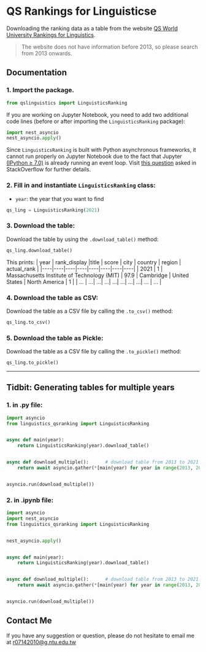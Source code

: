 # **QS Rankings for Linguisticse**
Downloading the ranking data as a table from the website [QS World University Rankings for Linguistics](https://www.topuniversities.com/university-rankings/university-subject-rankings/2021/linguistics). 

> The website does not have information before 2013, so please search from 2013 onwards. 

## **Documentation**

### 1. Import the package.

``` python
from qslinguistics import LinguisticsRanking
```
If you are working on Jupyter Notebook, you need to add two additional code lines (before or after importing the `LinguisticsRanking` package):

``` python
import nest_asyncio
nest_asyncio.apply()
```
Since `LinguisticsRanking` is built with Python asynchronous frameworks, it cannot run properly on Jupyter Notebook due to the fact that Jupyter [(IPython ≥ 7.0)](https://blog.jupyter.org/ipython-7-0-async-repl-a35ce050f7f7) is already running an event loop. Visit [this question](https://stackoverflow.com/questions/56154176/runtimeerror-asyncio-run-cannot-be-called-from-a-running-event-loop) asked in StackOverflow for further details.

 
### 2. Fill in and instantiate `LinguisticsRanking` class: 
* `year`: the year that you want to find

``` python
qs_ling = LinguisticsRanking(2021)
```

### 3. Download the table: 
Download the table by using the `.download_table()` method:
```python
qs_ling.download_table()
```
This prints:
| year |  rank_display |title | score | city | country | region  | actual_rank |
|----|----|----|----|----|----|----|----|
| 2021 | 1 | Massachusetts Institute of Technology (MIT) | 97.9 | Cambridge | United States | North America	 | 1 | 
| ... | ...| ...| ...| ...| ...| ...| ...| ... | ... |

### 4. Download the table as CSV: 
Download the table as a CSV file by calling the `.to_csv()` method:
```python
qs_ling.to_csv()
```

### 5. Download the table as Pickle: 
Download the table as a CSV file by calling the `.to_pickle()` method:
```python
qs_ling.to_pickle()
```
---
## **Tidbit: Generating tables for multiple years**

### 1. in .py file:
```python
import asyncio 
from linguistics_qsranking import LinguisticsRanking


async def main(year):
    return LinguisticsRanking(year).download_table()


async def download_multiple():      # download table from 2013 to 2021
    return await asyncio.gather(*[main(year) for year in range(2013, 2022)])


asyncio.run(download_multiple())

```
### 2. in .ipynb file:
```python
import asyncio
import nest_asyncio
from linguistics_qsranking import LinguisticsRanking


nest_asyncio.apply()


async def main(year):
    return LinguisticsRanking(year).download_table()


async def download_multiple():      # download table from 2013 to 2021
    return await asyncio.gather(*[main(year) for year in range(2013, 2022)])


asyncio.run(download_multiple())

```

## Contact Me
If you have any suggestion or question, please do not hesitate to email me at r07142010@g.ntu.edu.tw
